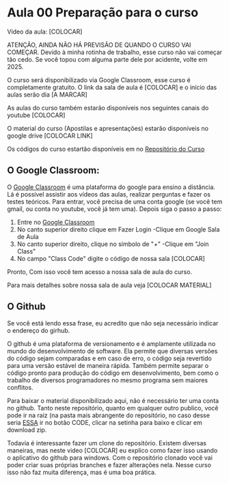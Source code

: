 # Aula 00 Preparação para o curso

Video da aula: [COLOCAR]

ATENÇÃO, AINDA NÃO HÁ PREVISÃO DE QUANDO O CURSO VAI COMEÇAR. Devido à minha rotinha de trabalho, esse curso não vai começar tão cedo. Se você topou com alguma parte dele por acidente, volte em 2025.

O curso será disponibilizado via Google Classroom, esse curso é completamente gratuito. O link da sala de aula é [COLOCAR] e o início das aulas serão dia [A MARCAR]

As aulas do curso também estarão disponíveis nos seguintes canais do youtube [COLOCAR]

O material do curso (Apostilas e apresentações) estarão disponíveis no google drive [COLOCAR LINK]

Os códigos do curso estartão disponíveis em no [Repositório do Curso](https://github.com/FMoller/algorithms101)

## O Google Classroom:

O [Google Classroom](https://classroom.google.com/) é uma plataforma do google para ensino a distância. Lá é possível assistir aos vídeos das aulas, realizar perguntas e fazer os testes teóricos.
Para entrar, você precisa de uma conta google (se você tem gmail, ou conta no youtube, você já tem uma). Depois siga o passo a passo:

1. Entre no [Google Classroom](https://classroom.google.com/)
2. No canto superior direito clique em Fazer Login
   -Clique em Google Sala de Aula
3. No canto superior direito, clique no símbolo de "+"
   -Clique em "Join Class"
4. No campo "Class Code" digite o código de nossa sala [COLOCAR]

Pronto, Com isso você tem acesso a nossa sala de aula do curso.

Para mais detalhes sobre nossa sala de aula veja [COLOCAR MATERIAL]

## O Github

Se você está lendo essa frase, eu acredito que não seja necessário indicar o endereço do girhub.

O github é uma plataforma de versionamento e é amplamente utilizada no mundo do desenvolvimento de software. Ela permite que diversas versões do código sejam comparadas e em caso de erro, o código seja revertido para uma versão estável de maneira rápida. Também permite separar o código pronto para produção do código em desenvolvimento, bem como o trabalho de diversos programadores no mesmo programa sem maiores conflitos.

Para baixar o material disponibilizado aqui, não é necessário ter uma conta no github. Tanto neste repositório, quanto em qualquer outro publico, você pode ir na raiz (na pasta mais abrangente do repositório, no caso desse seria [ESSA](https://github.com/FMoller/algorithms101) ir no botão CODE, clicar na setinha para baixo e clicar em download zip.

Todavia é interessante fazer um clone do repositório. Existem diversas maneiras, mas neste video [COLOCAR] eu explico como fazer isso usando o aplicativo do github para windows. Com o repositório clonado você vai poder criar suas próprias branches e fazer alterações nela. Nesse curso isso não faz muita diferença, mas é uma boa prática.








